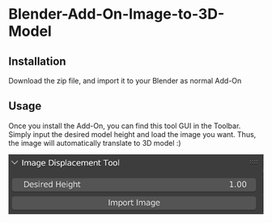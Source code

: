 # Blender-Add-On-Image-to-3D-Model

## Installation

Download the zip file, and import it to your Blender as normal Add-On

## Usage

Once you install the Add-On, you can find this tool GUI in the Toolbar. Simply input the desired model height and load the image you want. Thus, the image will automatically translate to 3D model :)

![Usage](/tool_usage.png)